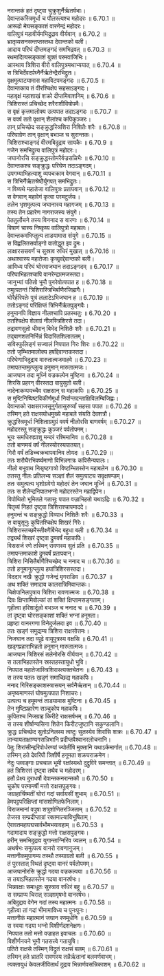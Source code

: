 

  
नरान्तकं हतं दृष्ट्वा चुक्रुशुर्नैर्ऋतर्षभाः।  
देवान्तकस्त्रिमूर्धा च पौलस्त्यश्च महोदरः ॥ 6.70.1 ॥   
आरूढो मेघसङ्काशं वारणेन्द्रं महोदरः।  
वालिपुत्रं महावीर्यमभिदुद्राव वीर्यवान् ॥ 6.70.2 ॥   
भ्रातृव्यसनसन्तप्तस्तथा देवान्तको बली।  
आदाय परिघं दीप्तमङ्गदं समभिद्रवत् ॥ 6.70.3 ॥   
रथमादित्यसङ्काशं युक्तं परमवाजिभिः।  
आस्थाय त्रिशिरा वीरो वालिपुत्रमथाभ्ययात् ॥ 6.70.4 ॥   
स त्रिभिर्देवदर्पघ्नैर्नैर्ऋतेन्द्रैरभिद्रुतः।  
वृक्षमुत्पाटयामास महाविटपमङ्गदः ॥ 6.70.5 ॥   
देवान्तकाय तं वीरश्चिक्षेप सहसाऽङ्गदः।  
महावृक्षं महाशाखं शक्रो दीप्तमिवाशनिम् ॥ 6.70.6 ॥   
त्रिशिरास्तं प्रचिच्छेद शरैराशीविषोपमैः।  
स वृक्षं कृत्तमालोक्य उत्पपात तदाऽङ्गदः ॥ 6.70.7 ॥   
स ववर्ष ततो वृक्षान् शैलांश्च कपिकुञ्जरः।  
तान् प्रचिच्छेद सङ्क्रुद्धस्त्रिशिरा निशितैः शरैः ॥ 6.70.8 ॥   
परिघाग्रेण तान् वृक्षान् बभञ्ज च सुरान्तकः।  
त्रिशिराश्चाङ्गदं वीरमबिदुद्राव सायकैः ॥ 6.70.9 ॥   
गजेन समभिद्रुत्य वालिपुत्रं महोदरः।  
जघानोरसि सङ्क्रुद्धस्तोमरैर्वज्रसन्निभैः ॥ 6.70.10 ॥   
देवान्तकश्च सङ्क्रुद्धः परिघेण तदाऽङ्गदम्।  
उपगम्याभिहत्याशु व्यपचक्राम वेगवान् ॥ 6.70.11 ॥   
स त्रिभिर्नैर्ऋतश्रेष्ठैर्युगपत् समभिद्रुतः।  
न विव्यथे महातेजा वालिपुत्रः प्रतापवान् ॥ 6.70.12 ॥   
स वेगवान् महावेगं कृत्वा परमदुर्जयः।  
तलेन भृशमुत्पत्य जघानास्य महागजम् ॥ 6.70.13 ॥   
तस्य तेन प्रहारेण नागराजस्य संयुगे।  
पेततुर्लोचने तस्य विननाद स वारणः ॥ 6.70.14 ॥   
विषाणं चास्य निष्कृष्य वालिपुत्रो महाबलः।  
देवान्तकमभिप्लुत्य ताडयामास संयुगे ॥ 6.70.15 ॥   
स विह्वलितसर्वाङ्गो वातोद्धूत इव द्रुमः।  
लाक्षारससवर्णं च सुस्राव रुधिरं मुखात् ॥ 6.70.16 ॥   
अथाश्वास्य महातेजाः कृच्छ्राद्देवान्तको बली।  
आविध्य परिघं घोरमाजघान तदाऽङ्गदम् ॥ 6.70.17 ॥   
परिघाभिहतश्चापि वानरेन्द्रात्मजस्तदा।  
जानुभ्यां पतितो भूमौ पुनरेवोत्पपात ह ॥ 6.70.18 ॥   
तमुत्पतन्तं त्रिशिरास्त्रिभिर्बाणैरजिह्मगैः।  
घोरैर्हरिपतेः पुत्रं ललाटेऽभिजघान ह ॥ 6.70.19 ॥   
ततोऽङ्गदं परिक्षिप्तं त्रिभिर्नैर्ऋतपुङ्गवैः।  
हनुमानपि विज्ञाय नीलश्चापि प्रतस्थतुः ॥ 6.70.20 ॥   
ततश्चिक्षेप शेलाग्रं नीलस्त्रिशिरसे तदा।  
तद्रावणसुतो धीमान् बिभेद निशितैः शरैः ॥ 6.70.21 ॥   
तद्बाणशतनिर्भिन्नं विदारितशिलातलम्।  
सविस्फुलिङ्गं सज्वालं निपपात गिरः शिरः ॥ 6.70.22 ॥   
ततो जृम्भितमालोक्य हर्षाद्देवान्तकस्तदा।  
परिघेणाभिदुद्राव मारुतात्मजमाहवे ॥ 6.70.23 ॥   
तमापतन्तमुत्प्लुत्य हनुमान् मारुतात्मजः।  
आजघान तदा मूर्ध्नि वज्रकल्पेन मुष्टिना ॥ 6.70.24 ॥   
शिरसि प्रहरन् वीरस्तदा वायुसुतो बली।  
नादेनाकम्पयच्चैव राक्षसान् स महाकपिः ॥ 6.70.25 ॥   
स मुष्टिनिष्पिष्टविकीर्णमूर्धा निर्वान्तदन्ताक्षिविलम्बिजिह्वः।  
देवान्तको राक्षसराजसूनुर्गतासुरुर्व्यां सहसा पपात ॥ 6.70.26 ॥   
तस्मिन् हते राक्षसयोधमुख्ये महाबले संयति देवशत्रौ।  
क्रुद्धस्त्रिमूर्धा निशिताग्रमुग्रं ववर्ष नीलोरसि बाणवर्षम् ॥ 6.70.27 ॥   
महोदरस्तु सङ्क्रुद्धः कुञ्जरं पर्वतोपमम्।  
भूयः समधिरुह्याशु मन्दरं रश्मिमानिव ॥ 6.70.28 ॥   
ततो बाणमयं वर्षं नीलस्योरस्यपातयत्।  
गिरौ वर्षं तडिच्चक्रचापवानिव तोयदः ॥ 6.70.29 ॥   
ततः शरौघैरभिवर्ष्यमाणो विभिन्नगात्रः कपिसैन्यपालः।  
नीलो बभूवाथ निसृष्टगात्रो विष्टम्भितस्तेन महाबलेन ॥ 6.70.30 ॥   
ततस्तु नीलः प्रतिलभ्य सञ्ज्ञां शैलं समुत्पाट्य सवृक्षषण्डम्।  
ततः समुत्पत्य भृशोग्रवेगो महोदरं तेन जघान मूर्ध्नि ॥ 6.70.31 ॥   
ततः स शैलेन्द्रनिपातभग्नो महोदरस्तेन महाद्विपेन।  
विपोथितो भूमितले गतासुः पपात वज्राभिहतो यथाऽद्रिः ॥ 6.70.32 ॥   
पितृव्यं निहतं दृष्ट्वा त्रिशिराश्चापमाददे।  
हनुमन्तं च सङ्क्रुद्धो विव्याध निशितैः शरैः ॥ 6.70.33 ॥   
स वायुसूनुः कुपितश्चिक्षेप शिखरं गिरेः।  
त्रिशिरास्तच्छरैस्तीक्ष्णैर्बिभेद बहुधा बली ॥ 6.70.34 ॥   
तद्व्यर्थं शिखरं दृष्ट्वा द्रुमवर्षं महाकपिः।  
विससर्ज रणे तस्मिन् रावणस्य सुतं प्रति ॥ 6.70.35 ॥   
तमापन्तमाकाशे द्रुमवर्षं प्रतापवान्।  
त्रिशिरा निसितैर्बाणैश्चिच्छेद च ननाद च ॥ 6.70.36 ॥   
ततो हनूमानुत्प्लुत्य हयांत्रिशिरसस्तदा।  
विददार नखैः क्रुद्धो गजेन्द्रं मृगराडिव ॥ 6.70.37 ॥   
अथ शक्तिं समादाय कालरात्रिमिवान्तकः।  
चिक्षेपानिलपुत्राय त्रिशिरा रावणात्मजः ॥ 6.70.38 ॥   
दिवः क्षिप्तामिवोल्कां तां शक्तिं क्षिप्तामसङ्गताम्।  
गृहीत्वा हरिशार्दूलो बभञ्ज च ननाद च ॥ 6.70.39 ॥   
तां दृष्ट्वा घोरसङ्काशां शक्तिं भग्नां हनूमता।  
प्रहृष्टा वानरगणा विनेदुर्जलदा इव ॥ 6.70.40 ॥   
ततः खड्गं समुद्यम्य त्रिशिरा राक्षसोत्तमः।  
निजघान तदा व्यूढे वायुपुत्रस्य वक्षसि ॥ 6.70.41 ॥   
खड्गप्रहाराभिहतो हनूमान् मारुतात्मजः।  
आजघान त्रिशिरसं तलेनोरसि वीर्यवान् ॥ 6.70.42 ॥   
स तलाभिहतस्तेन स्रस्तहस्तायुधो भुवि।  
निपपात महातेजास्त्रिशिरास्त्यक्तचेतनः ॥ 6.70.43 ॥   
स तस्य पततः खड्गं समाच्छिद्य महाकपिः।  
ननाद गिरिसङ्काशस्त्रासयन् सर्वनैर्ऋतान् ॥ 6.70.44 ॥   
अमृष्यमाणस्तं घोषमुत्पपात निशाचरः।  
उत्पत्य च हमूमन्तं ताडयामास मुष्टिना ॥ 6.70.45 ॥   
तेन मुष्टिप्रहारेण सञ्चुकोप महाकपिः।  
कुपितश्च निजग्राह किरीटे राक्षसर्षभम् ॥ 6.70.46 ॥   
स तस्य शीर्षाण्यसिना शितेन किरीटजुष्टानि सकुण्डलानि।  
क्रुद्धः प्रचिच्छेद सुतोऽनिलस्य त्वष्टुः सुतस्येव शिरांसि शक्रः ॥ 6.70.47 ॥   
तान्यायताक्षाण्यगसन्निभानि प्रदीप्तवैश्वानरलोचनानि।  
पेतुः शिरांसीन्द्ररिपोर्धरण्यां ज्योतींषि मुक्तानि यथाऽर्कमार्गात् ॥ 6.70.48 ॥   
तस्मिन् हते देवरिपौ त्रिशीर्षे हनूमता शक्रपराक्रमेण।  
नेदुः प्लवङ्गाः प्रचचाल भूमी रक्षांस्यथो दुद्रुविरे समन्तात् ॥ 6.70.49 ॥   
हतं त्रिशिरसं दृष्ट्वा तथैव च महोदरम्।  
हतौ प्रेक्ष्य दुराधर्षौ देवान्तकनरान्तकौ ॥ 6.70.50 ॥   
चुकोप परमामर्षी मत्तो राक्षसपुङ्गवः।  
जग्राहार्चिष्मतीं घोरां गदां सर्वायसीं शुभाम् ॥ 6.70.51 ॥   
हेमपट्टपरिक्षिप्तां मांसशोणितफेनिलाम्।  
विराजमानां वपुषा शत्रुशोणितरञ्जिताम् ॥ 6.70.52 ॥   
तेजसा सम्प्रदीप्ताग्रां रक्तमाल्याविभूषिताम्।  
ऐरावतमहापद्मसार्वभौमभयावहाम् ॥ 6.70.53 ॥   
गदामादाय सङ्क्रुद्धो मत्तो राक्षसपुङ्गवः।  
हरीन् समभिदुद्राव युगान्ताग्निरिव ज्वलन् ॥ 6.70.54 ॥   
अथर्षभः समुत्पत्य वानरो रावणानुजम्।  
मत्तानीकमुपागम्य तस्थौ तस्याग्रतो बली ॥ 6.70.55 ॥   
तं पुरस्तात् स्थितं दृष्ट्वा वानरं पर्वतोपमम्।  
आजघानोरसि क्रुद्धो गदया वज्रकल्पया ॥ 6.70.56 ॥   
स तयाऽभिहतस्तेन गदया वानरर्षभः।  
भिन्नवक्षाः समाधूतः सुस्त्राव रुधिरं बहु ॥ 6.70.57 ॥   
स सम्प्राप्य चिरात् सञ्ज्ञामृषभो वानरर्षभः।  
अबिदुद्राव वेगेन गदां तस्य महात्मनः ॥ 6.70.58 ॥   
गृहीत्वा तां गदां भीमामाविध्य च पुनःपुनः।  
मत्तानीकं महात्मानं जघान रणमूर्धनि ॥ 6.70.59 ॥   
स स्वया गदया भग्नो विशीर्णदशनेक्षणः।  
निपपात ततो मत्तो वज्राहत इवाचलः ॥ 6.70.60 ॥   
विशीर्णनयने भूमौ गतसत्त्वे गतायुषि।  
पतिते राक्षसे तस्मिन् विद्रुतं राक्षसं बलम् ॥ 6.70.61 ॥   
तस्मिन् हते भ्रातरि रावणस्य तन्नैर्ऋतानां बलमर्णवाभम्।  
त्यक्तायुधं केवलजीवितार्थं दुद्राव भिन्नार्णवसन्निकाशम् ॥ 6.70.62 ॥   
